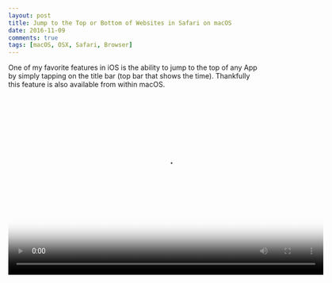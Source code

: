 ```yaml
---
layout: post
title: Jump to the Top or Bottom of Websites in Safari on macOS
date: 2016-11-09
comments: true
tags: [macOS, OSX, Safari, Browser]
---  
```

One of my favorite features in iOS is the ability to jump to the top of any App by simply tapping on the title bar (top bar that shows the time). Thankfully this feature is also available from within macOS.
 
<video width="636" height="362" controls src="/img/assets-jump-to-top-bottom-safari.mov" poster="/img/poster-assets-jump-to-top-bottom-safari.jpg"></video> 
